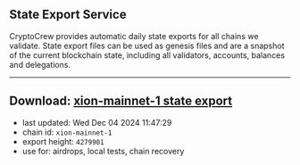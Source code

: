 ## State Export Service
CryptoCrew provides automatic daily state exports for all chains we validate. State export files can be used as genesis files and are a snapshot of the current blockchain state, including all validators, accounts, balances and delegations.

---
**Download: [xion-mainnet-1 state export](https://dl-eu2.ccvalidators.com/SERVICE/xion/xion-mainnet-1_export_4279901.json)**
---

- last updated: Wed Dec 04 2024 11:47:29
- chain id: `xion-mainnet-1`
- export height: `4279901`
- use for: airdrops, local tests, chain recovery
